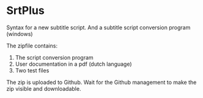 # SrtPlus
Syntax for a new subtitle script. And a subtitle script conversion program (windows) 

The zipfile contains:
1) The script conversion program
2) User documentation in a pdf (dutch language)
3) Two test files

The zip is uploaded to Github. Wait for the Github management to make the zip visible and downloadable.
